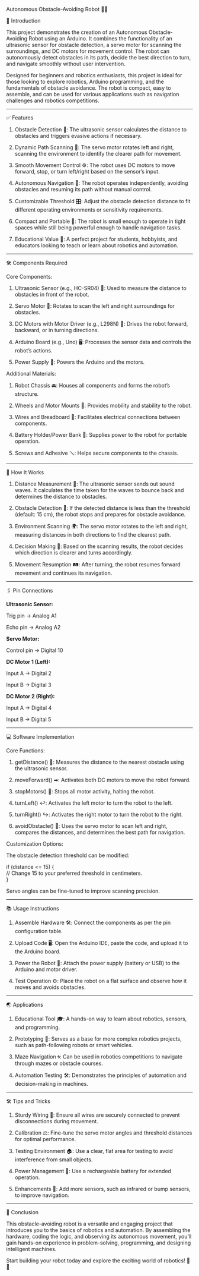 Autonomous Obstacle-Avoiding Robot 🚗🤖

🌟 Introduction

This project demonstrates the creation of an Autonomous Obstacle-Avoiding Robot using an Arduino. It combines the functionality of an ultrasonic sensor for obstacle detection, a servo motor for scanning the surroundings, and DC motors for movement control. The robot can autonomously detect obstacles in its path, decide the best direction to turn, and navigate smoothly without user intervention.

Designed for beginners and robotics enthusiasts, this project is ideal for those looking to explore robotics, Arduino programming, and the fundamentals of obstacle avoidance. The robot is compact, easy to assemble, and can be used for various applications such as navigation challenges and robotics competitions.


---

✅ Features

1. Obstacle Detection 🛑:
The ultrasonic sensor calculates the distance to obstacles and triggers evasive actions if necessary.


2. Dynamic Path Scanning 🔄:
The servo motor rotates left and right, scanning the environment to identify the clearer path for movement.


3. Smooth Movement Control ⚙:
The robot uses DC motors to move forward, stop, or turn left/right based on the sensor’s input.


4. Autonomous Navigation 🤖:
The robot operates independently, avoiding obstacles and resuming its path without manual control.


5. Customizable Threshold 🎛:
Adjust the obstacle detection distance to fit different operating environments or sensitivity requirements.


6. Compact and Portable 🧳:
The robot is small enough to operate in tight spaces while still being powerful enough to handle navigation tasks.


7. Educational Value 📘:
A perfect project for students, hobbyists, and educators looking to teach or learn about robotics and automation.




---

🛠 Components Required

Core Components:

1. Ultrasonic Sensor (e.g., HC-SR04) 📡:
Used to measure the distance to obstacles in front of the robot.


2. Servo Motor 🔧:
Rotates to scan the left and right surroundings for obstacles.


3. DC Motors with Motor Driver (e.g., L298N) 🚙:
Drives the robot forward, backward, or in turning directions.


4. Arduino Board (e.g., Uno) 🖥:
Processes the sensor data and controls the robot’s actions.


5. Power Supply 🔋:
Powers the Arduino and the motors.



Additional Materials:

1. Robot Chassis 🚘:
Houses all components and forms the robot’s structure.


2. Wheels and Motor Mounts 🔩:
Provides mobility and stability to the robot.


3. Wires and Breadboard 🔌:
Facilitates electrical connections between components.


4. Battery Holder/Power Bank 🪫:
Supplies power to the robot for portable operation.


5. Screws and Adhesive 🪛:
Helps secure components to the chassis.




---

🚀 How It Works

1. Distance Measurement 📏: The ultrasonic sensor sends out sound waves. It calculates the time taken for the waves to bounce back and determines the distance to obstacles.



2. Obstacle Detection 🚨: If the detected distance is less than the threshold (default: 15 cm), the robot stops and prepares for obstacle avoidance.



3. Environment Scanning 🌍: The servo motor rotates to the left and right, measuring distances in both directions to find the clearest path.



4. Decision Making 🧠: Based on the scanning results, the robot decides which direction is clearer and turns accordingly.



5. Movement Resumption 🛤: After turning, the robot resumes forward movement and continues its navigation.





---

🖇 Pin Connections

**Ultrasonic Sensor:**

Trig pin → Analog A1

Echo pin → Analog A2


**Servo Motor:**

Control pin → Digital 10


**DC Motor 1 (Left):**

Input A → Digital 2

Input B → Digital 3


**DC Motor 2 (Right):**

Input A → Digital 4

Input B → Digital 5


---

💻 Software Implementation

Core Functions:

1. getDistance() 📏: Measures the distance to the nearest obstacle using the ultrasonic sensor.



2. moveForward() ➡: Activates both DC motors to move the robot forward.



3. stopMotors() 🛑: Stops all motor activity, halting the robot.



4. turnLeft() ↩: Activates the left motor to turn the robot to the left.



5. turnRight() ↪: Activates the right motor to turn the robot to the right.



6. avoidObstacle() 🧭: Uses the servo motor to scan left and right, compares the distances, and determines the best path for navigation.




Customization Options:

The obstacle detection threshold can be modified:

if (distance <= 15) {  
    // Change 15 to your preferred threshold in centimeters.  
}

Servo angles can be fine-tuned to improve scanning precision.



---

📚 Usage Instructions

1. Assemble Hardware 🛠: Connect the components as per the pin configuration table.



2. Upload Code 🖥: Open the Arduino IDE, paste the code, and upload it to the Arduino board.



3. Power the Robot 🔋: Attach the power supply (battery or USB) to the Arduino and motor driver.



4. Test Operation ⚙: Place the robot on a flat surface and observe how it moves and avoids obstacles.





---

🌏 Applications

1. Educational Tool 🎓: A hands-on way to learn about robotics, sensors, and programming.



2. Prototyping 🧩: Serves as a base for more complex robotics projects, such as path-following robots or smart vehicles.



3. Maze Navigation 🌀: Can be used in robotics competitions to navigate through mazes or obstacle courses.



4. Automation Testing 🛠: Demonstrates the principles of automation and decision-making in machines.





---

🛠 Tips and Tricks

1. Sturdy Wiring 🔗: Ensure all wires are securely connected to prevent disconnections during movement.



2. Calibration ⚖: Fine-tune the servo motor angles and threshold distances for optimal performance.



3. Testing Environment 🏠: Use a clear, flat area for testing to avoid interference from small objects.



4. Power Management 🔋: Use a rechargeable battery for extended operation.



5. Enhancements 🚀: Add more sensors, such as infrared or bump sensors, to improve navigation.





---

🎉 Conclusion

This obstacle-avoiding robot is a versatile and engaging project that introduces you to the basics of robotics and automation. By assembling the hardware, coding the logic, and observing its autonomous movement, you’ll gain hands-on experience in problem-solving, programming, and designing intelligent machines.

Start building your robot today and explore the exciting world of robotics! 🚗✨
